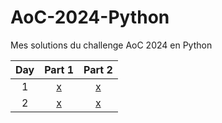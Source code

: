 # AoC-2024-Python

Mes solutions du challenge AoC 2024 en Python

<div align="center">

| Day | Part 1 | Part 2 |
|:--------:|:--------:|:--------:|
| 1  | [x](d1p1.py) | [x](d1p2.py) |
| 2  | [x](d2p1.py) | [x](d2p2.py) |

</div>